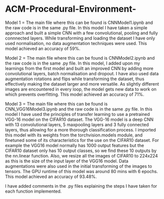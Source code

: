 # ACM-Procedural-Environment-

Model 1 = The main file where this can be found is CNNModel1.ipynb and the raw code is in the same .py file. 
In this model I have taken a simple approach and built a simple CNN with a few convolutional, pooling and fully connnected layers. While transforming and loading the dataset I have only used normalisation, no data augmentation techniques were used. 
This model achieved an accuracy of 59%. 

Model 2 = The main file where this can be found is CNNModel2.ipynb and the raw code is in the same .py file. 
In this model, I added upon my learnings from the first model and built an improved CNN by adding more convolutional layers, batch normalisation and dropout. I have also used data augmentation rotations and flips while transforming the dataset, thus effectively making the dataset larger and more versatile. As slightly different images are encountered in every loop, the model gets new data to work on which prevents overfitting. 
This model achieved an accuracy of 71%. 

Model 3 = The main file where this can be found is CNN_VGG16Model3.ipynb and the raw code is in the same .py file. 
In this model I have used the principles of transfer learning to use a pretrained VGG-16 model on the CIFAR10 dataset. The VGG-16 model is a deep CNN with 13 convolutional layers, 5 maxpooling layers and 3 fully connected layers, thus allowing for a more thorough classification process. I imported this model with its weights from the torchvision.models module, and finetuned some of its characteristics for the use on the CIFAR10 dataset. For example the VGG16 model normally has 1000 output features but the CIFAR10 dataset only has 10 output classes, so we find these 10 outputs by the nn.linear function. Also, we resize all the images of CIFAR10 to 224x224 as this is the size of the input layer of the VGG16 model. Data augmentations were also used in the initial transforming of the images to tensors. The GPU runtime of this model was around 80 mins with 6 epochs. 
This model achieved an accuracy of 93.48%. 





I have added comments in the .py files explaining the steps I have taken for each function implemented.  
